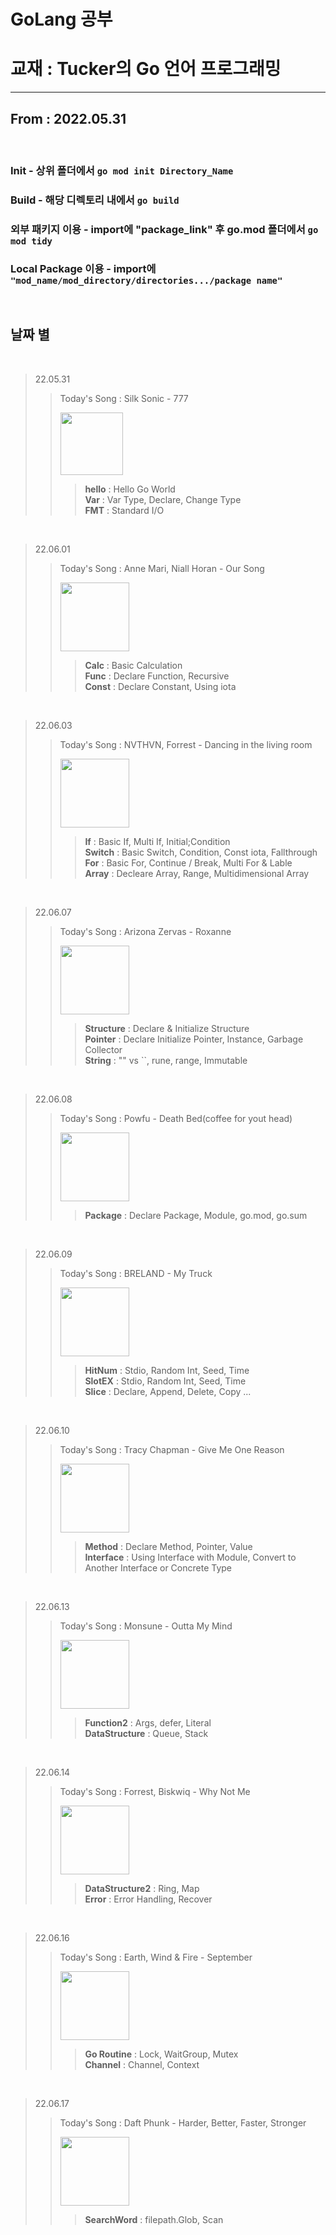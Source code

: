  **GoLang 공부**
================
# 교재 : Tucker의 Go 언어 프로그래밍
-------------
## From : 2022.05.31
<br/>   

### Init - 상위 폴더에서 ```go mod init Directory_Name```   
### Build - 해당 디렉토리 내에서 ```go build ```  
### 외부 패키지 이용 - import에 "package_link" 후 go.mod 폴더에서 ```go mod tidy```
### Local Package 이용 - import에 ```"mod_name/mod_directory/directories.../package name"```

<br/>   

## 날짜 별     
<br/>   

> 22.05.31
>> Today's Song : Silk Sonic - 777  
>>
>> <img src = "https://image.yes24.com/goods/105016742/XL" width= "100px">    
>>
>>> **hello** : Hello Go World   
>>> **Var** : Var Type, Declare, Change Type   
>>> **FMT** : Standard I/O

<br/>

> 22.06.01
>> Today's Song : Anne Mari, Niall Horan - Our Song    
>>
>> <img src = "https://blog.kakaocdn.net/dn/4saAU/btq5vESBKHp/PyL2I5NK91kdDUVsxfZkV1/img.jpg" width= "110px">
>> 
>>> **Calc** : Basic Calculation   
>>> **Func** : Declare Function, Recursive   
>>> **Const** : Declare Constant, Using iota

<br/>

> 22.06.03
>> Today's Song : NVTHVN, Forrest - Dancing in the living room    
>>
>> <img src = "https://m.media-amazon.com/images/I/81MYQtKxwjL._SS500_.jpg" width= "110px">
>> 
>>> **If** : Basic If, Multi If, Initial;Condition   
>>> **Switch** : Basic Switch, Condition, Const iota, Fallthrough   
>>> **For** : Basic For, Continue / Break, Multi For & Lable    
>>> **Array** : Decleare Array, Range, Multidimensional Array

<br/>

> 22.06.07
>> Today's Song : Arizona Zervas - Roxanne    
>>
>> <img src = "https://image.bugsm.co.kr/album/images/500/9549/954900.jpg" width= "110px">
>> 
>>> **Structure** : Declare & Initialize Structure    
>>> **Pointer** : Declare  Initialize Pointer, Instance, Garbage Collector   
>>> **String** : "" vs ``, rune, range, Immutable    
>>> 

<br/>

> 22.06.08
>> Today's Song : Powfu - Death Bed(coffee for yout head)    
>>
>> <img src = "https://www.wrmf.com/wp-content/uploads/2020/06/M_PowfuDeathbed_053120.jpg" width= "110px">
>> 
>>> **Package** : Declare Package, Module, go.mod, go.sum    

<br/>

> 22.06.09
>> Today's Song : BRELAND - My Truck    
>>
>> <img src = "https://cdns-images.dzcdn.net/images/cover/ffe79d067c31a4709077e73a163acae3/500x500.jpg" width= "110px">
>> 
>>> **HitNum** : Stdio, Random Int, Seed, Time    
>>> **SlotEX** : Stdio, Random Int, Seed, Time    
>>> **Slice** : Declare, Append, Delete, Copy ...    

<br/>

> 22.06.10
>> Today's Song : Tracy Chapman - Give Me One Reason    
>>
>> <img src = "https://i.scdn.co/image/ab67616d0000b2736b38571f15487588ed53032f" width= "110px">
>> 
>>> **Method** : Declare Method, Pointer, Value    
>>> **Interface** : Using Interface with Module, Convert to Another Interface or Concrete Type    
>>> 

<br/>

> 22.06.13
>> Today's Song : Monsune - Outta My Mind    
>>
>> <img src = "https://image.bugsm.co.kr/album/images/500/203565/20356570.jpg" width= "110px">
>> 
>>> **Function2** : Args, defer, Literal    
>>> **DataStructure** : Queue, Stack

<br/>

> 22.06.14
>> Today's Song : Forrest, Biskwiq - Why Not Me    
>>
>> <img src = "https://c.saavncdn.com/435/Warm-English-2018-20190113200524-500x500.jpg" width= "110px">
>> 
>>> **DataStructure2** : Ring, Map    
>>> **Error** : Error Handling, Recover

<br/>

> 22.06.16
>> Today's Song : Earth, Wind & Fire - September    
>>
>> <img src = "https://i.discogs.com/5yxzXA5_vxownzJtVUYJq7QJEsVhlYSnyMdNtT6Y1DA/rs:fit/g:sm/q:40/h:300/w:300/czM6Ly9kaXNjb2dz/LWRhdGFiYXNlLWlt/YWdlcy9SLTI5OTMw/OC0xNDc1NDExMzUy/LTk1ODUuanBlZw.jpeg" width= "110px">
>> 
>>> **Go Routine** : Lock, WaitGroup, Mutex    
>>> **Channel** : Channel, Context

<br/>

> 22.06.17
>> Today's Song : Daft Phunk - Harder, Better, Faster, Stronger    
>>
>> <img src = "https://image.genie.co.kr/Y/IMAGE/IMG_ALBUM/079/966/905/79966905_1503049100047_1_600x600.JPG/dims/resize/Q_80,0" width= "110px">
>> 
>>> **SearchWord** : filepath.Glob, Scan    
